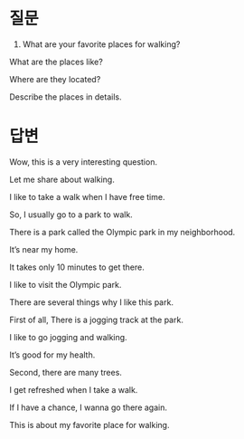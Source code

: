# 질문

1. What are your favorite places for walking?

What are the places like?

Where are they located?

Describe the places in details.

# 답변

Wow, this is a very interesting question.

Let me share about walking.

I like to take a walk when I have free time.

So, I usually go to a park to walk.

There is a park called the Olympic park in my neighborhood.

It’s near my home.

It takes only 10 minutes to get there.

I like to visit the Olympic park.

There are several things why I like this park.

First of all, There is a jogging track at the park.

I like to go jogging and walking.

It’s good for my health.

Second, there are many trees.

I get refreshed when I take a walk.

If I have a chance, I wanna go there again.

This is about my favorite place for walking.